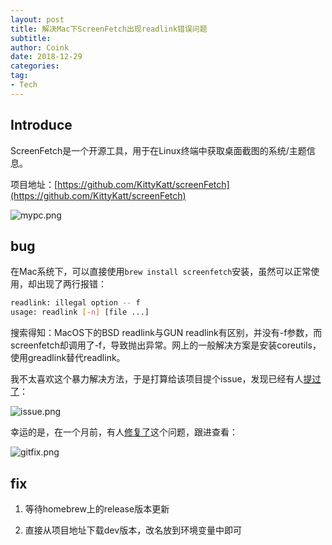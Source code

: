 ```yaml
---
layout: post
title: 解决Mac下ScreenFetch出现readlink错误问题
subtitle: 
author: Coink
date: 2018-12-29
categories:
tag:
- Tech
---
```


## Introduce

ScreenFetch是一个开源工具，用于在Linux终端中获取桌面截图的系统/主题信息。

项目地址：[https://github.com/KittyKatt/screenFetch](https://github.com/KittyKatt/screenFetch)



![mypc.png](https://i.loli.net/2018/12/29/5c26e7a686e31.png)



## bug

在Mac系统下，可以直接使用`brew install screenfetch`安装，虽然可以正常使用，却出现了两行报错：

```bash
readlink: illegal option -- f
usage: readlink [-n] [file ...]
```

搜索得知：MacOS下的BSD readlink与GUN readlink有区别，并没有-f参数，而screenfetch却调用了-f，导致抛出异常。网上的一般解决方案是安装coreutils，使用greadlink替代readlink。

我不太喜欢这个暴力解决方法，于是打算给该项目提个issue，发现已经有人[提过了](https://github.com/KittyKatt/screenFetch/issues/573)：



![issue.png](https://i.loli.net/2018/12/29/5c26e7af68675.png)



幸运的是，在一个月前，有人[修复了](https://github.com/KittyKatt/screenFetch/pull/602/commits/ae20cdcf048b7ea904567061e06f4d5be30f6c0b)这个问题，跟进查看：



![gitfix.png](https://i.loli.net/2018/12/29/5c26e9283abe3.png)



## fix

1. 等待homebrew上的release版本更新

2. 直接从项目地址下载dev版本，改名放到环境变量中即可